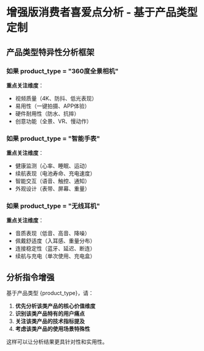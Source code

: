 # 增强版消费者喜爱点分析 - 基于产品类型定制

## 产品类型特异性分析框架

### 如果 product_type = "360度全景相机"
**重点关注维度**：
- 视频质量（4K、防抖、低光表现）
- 易用性（一键拍摄、APP体验）
- 硬件耐用性（防水、抗摔）
- 创意功能（全景、VR、慢动作）

### 如果 product_type = "智能手表"  
**重点关注维度**：
- 健康监测（心率、睡眠、运动）
- 续航表现（电池寿命、充电速度）
- 智能交互（语音、触控、通知）
- 外观设计（表带、屏幕、重量）

### 如果 product_type = "无线耳机"
**重点关注维度**：
- 音质表现（低音、高音、降噪）
- 佩戴舒适度（入耳感、重量分布）
- 连接稳定性（蓝牙、延迟、断连）
- 续航与充电（单次使用、充电盒）

## 分析指令增强

基于产品类型 {product_type}，请：

1. **优先分析该类产品的核心价值维度**
2. **识别该类产品特有的用户痛点**
3. **关注该类产品的技术指标提及**
4. **考虑该类产品的使用场景特殊性**

这样可以让分析结果更具针对性和实用性。
